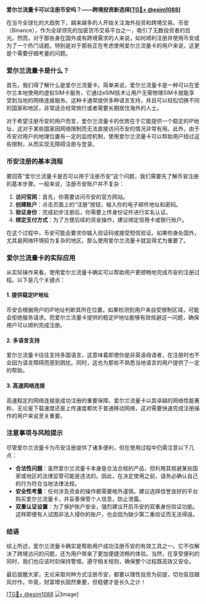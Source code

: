 **爱尔兰流量卡可以注册币安吗？——跨境投资新选择[[TG💪+ @esim1088](https://t.me/s/esim1088)]**

在当今全球化的大趋势下，越来越多的人开始关注海外投资和跨境交易。币安（Binance），作为全球领先的加密货币交易平台之一，吸引了无数投资者的目光。然而，对于那些身在国外或有跨境需求的人来说，如何顺利注册并使用币安成为了一个热门话题。特别是对于那些正在考虑使用爱尔兰流量卡的用户来说，这更是个需要仔细考量的问题。

### 爱尔兰流量卡是什么？

首先，我们得了解什么是爱尔兰流量卡。简单来说，爱尔兰流量卡是一种可以在爱尔兰本地使用的虚拟SIM卡服务，它通过eSIM技术让用户无需物理SIM卡就能享受到当地的网络连接服务。这种卡通常提供多种语言支持，并且可以轻松切换不同的国家和地区，非常适合经常旅行或者需要长期居住海外的人士。

对于希望注册币安的用户而言，爱尔兰流量卡的优势在于它能提供一个稳定的IP地址，这对于某些国家因网络限制而无法直接访问币安的情况非常有用。此外，由于币安对用户的地理位置有一定的监控机制，使用爱尔兰流量卡可以帮助用户绕过这些限制，从而实现无障碍注册与登录。

### 币安注册的基本流程

要回答“爱尔兰流量卡是否可以用于注册币安”这个问题，我们需要先了解币安注册的基本步骤。一般来说，注册币安账户并不复杂：

1. **访问官网**：首先，你需要访问币安的官方网站。
2. **创建账户**：点击页面上的“注册”按钮，输入你的电子邮件地址和密码。
3. **验证身份**：完成初步注册后，你需要上传身份证件进行实名认证。
4. **绑定支付方式**：为了方便后续的资金操作，建议绑定信用卡或银行账户。

在这个过程中，币安可能会要求你输入验证码或接受短信验证。如果你身处国外，尤其是网络环境较为复杂的地区，那么使用爱尔兰流量卡就显得尤为重要了。

### 爱尔兰流量卡的实际应用

从实际操作来看，使用爱尔兰流量卡确实可以帮助用户更顺畅地完成币安的注册过程。以下是几个关键点：

#### 1. 提供稳定IP地址
币安会根据用户的IP地址判断其所在位置。如果检测到用户来自受限制区域，可能会拒绝服务请求。而爱尔兰流量卡提供的稳定IP地址能够有效规避这一问题，确保用户可以顺利完成注册。

#### 2. 多语言支持
爱尔兰流量卡往往支持多国语言，这意味着即使你是非英语母语者，在注册时也不会因为语言障碍而感到困扰。同时，这也为那些不熟悉当地语言的用户提供了一定的帮助。

#### 3. 高速网络连接
高速稳定的网络连接是成功注册的重要保障。爱尔兰流量卡以其卓越的网络性能著称，无论是下载速度还是上传速度都优于普通移动网络，这对需要快速完成注册操作的用户来说至关重要。

### 注意事项与风险提示

尽管爱尔兰流量卡为币安注册提供了诸多便利，但在使用过程中仍需注意以下几点：

- **合法性问题**：虽然爱尔兰流量卡本身是合法合规的产品，但利用其规避某些国家或地区的法律监管可能是违法的。因此，在决定使用之前，请务必确认自己的行为符合当地法律法规。
- **安全性考量**：任何涉及资金的操作都需要格外谨慎。建议选择信誉良好的平台购买爱尔兰流量卡，并妥善保管个人信息，防止泄露。
- **双重认证设置**：为了保护账户安全，强烈建议开启币安的双重身份验证功能。这样即便有人试图非法入侵你的账户，也会因为缺少第二重验证而无法得逞。

### 结语

综上所述，爱尔兰流量卡确实是帮助用户成功注册币安的有效工具之一。它不仅解决了跨境访问的问题，还为用户带来了更加便捷流畅的体验。当然，在享受便利的同时，我们也应该时刻保持警惕，遵守相关规则，确保整个过程既高效又安全。

最后提醒大家，无论采取何种方式注册币安，都要以理性投资为前提，切勿盲目跟风炒作。毕竟，财富增长固然重要，但稳健才是长久之计！

[[TG💪+ @esim1088](https://t.me/s/esim1088) ![Image](https://i.postimg.cc/4NQfJmqS/Snipaste-2025-05-13-00-14-12.png)]